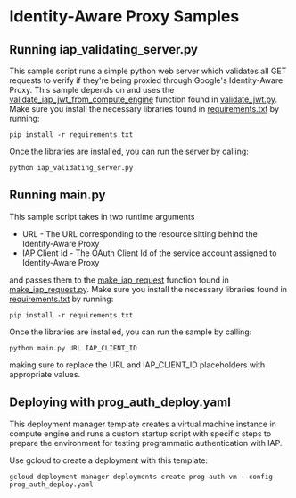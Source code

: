# Identity-Aware Proxy Samples

## Running iap_validating_server.py

This sample script runs a simple python web server which validates all GET requests to verify if they're being proxied through Google's Identity-Aware Proxy. This sample depends on and uses the [validate_iap_jwt_from_compute_engine](https://github.com/GoogleCloudPlatform/python-docs-samples/blob/3f5de8c8857784e90935379b63c352c0a5f7f8da/iap/validate_jwt.py#L49) function found in [validate_jwt.py](https://github.com/GoogleCloudPlatform/python-docs-samples/blob/master/iap/validate_jwt.py). Make sure you install the necessary libraries found in [requirements.txt](https://github.com/GoogleCloudPlatform/python-docs-samples/blob/master/iap/requirements.txt) by running:

    pip install -r requirements.txt

Once the libraries are installed, you can run the server by calling:

    python iap_validating_server.py

## Running main.py

This sample script takes in two runtime arguments

* URL - The URL corresponding to the resource sitting behind the Identity-Aware Proxy 
* IAP Client Id - The OAuth Client Id of the service account assigned to Identity-Aware Proxy

and passes them to the [make_iap_request](https://github.com/GoogleCloudPlatform/python-docs-samples/blob/3f5de8c8857784e90935379b63c352c0a5f7f8da/iap/make_iap_request.py#L33) function found in [make_iap_request.py](https://github.com/GoogleCloudPlatform/python-docs-samples/blob/master/iap/make_iap_request.py). Make sure you install the necessary libraries found in [requirements.txt](https://github.com/GoogleCloudPlatform/python-docs-samples/blob/master/iap/requirements.txt) by running:

    pip install -r requirements.txt

Once the libraries are installed, you can run the sample by calling:

    python main.py URL IAP_CLIENT_ID
    
making sure to replace the URL and IAP_CLIENT_ID placeholders with appropriate values.

## Deploying with prog_auth_deploy.yaml

This deployment manager template creates a virtual machine instance in compute engine and runs a custom startup script with specific steps to prepare the environment for testing programmatic authentication with IAP.

Use gcloud to create a deployment with this template:

    gcloud deployment-manager deployments create prog-auth-vm --config prog_auth_deploy.yaml
